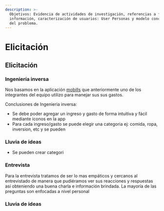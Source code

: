```yaml
---
description: >-
  Objetivos: Evidencia de actividades de investigación, referencias a fuentes de
  información, caracterización de usuarios: User Personas y modelo conceptual
  del problema.
---
```


# Elicitación

## Elicitación

### Ingeniería inversa

Nos basamos en la aplicación [mobills](https://www.mobillsapp.com/es) que anteriormente uno de los integrantes del equipo utilizo para manejar sus sus gastos.

Conclusiones de Ingenieria inversa:

* Se debe poder agregar un ingreso y gasto de forma intuitiva y fácil mediante iconos en la app
* Para cada ingreso/gasto se puede elegir una categoria ej: comida, ropa, inversion, etc y se pueden 

### Lluvia de ideas

* Se pueden crear categori

### Entrevista

Para la entrevista tratamos de ser lo mas empáticos y cercanos al entrevistado de manera que pudiéramos ver sus reacciones y respuestas así obteniendo una buena charla e información brindada. La mayoría de las preguntas son enfocadas a nivel personal

### Lluvia de ideas



